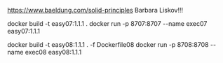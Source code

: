 https://www.baeldung.com/solid-principles
Barbara Liskov!!!


docker build -t easy07:1.1.1 .
docker run -p 8707:8707 --name exec07 easy07:1.1.1

docker build -t easy08:1.1.1 . -f Dockerfile08
docker run -p 8708:8708 --name exec08 easy08:1.1.1

